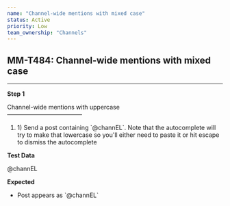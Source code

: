 ```yaml
---
name: "Channel-wide mentions with mixed case"
status: Active
priority: Low
team_ownership: "Channels"
---
```


## MM-T484: Channel-wide mentions with mixed case

---

**Step 1**

Channel-wide mentions with uppercase\
–––––––––––––––––––––––––

1. 1\) Send a post containing \`@channEL\`. Note that the autocomplete will try to make that lowercase so you'll either need to paste it or hit escape to dismiss the autocomplete

**Test Data**

@channEL

**Expected**

- Post appears as \`@channEL\`
